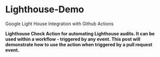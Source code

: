 # Lighthouse-Demo
Google Light House Integration with Github Actions 

**Lighthouse Check Action for automating Lighthouse audits. It can be used within a workflow - triggered by any event. This post will demonstrate how to use the action when triggered by a pull request event.**

